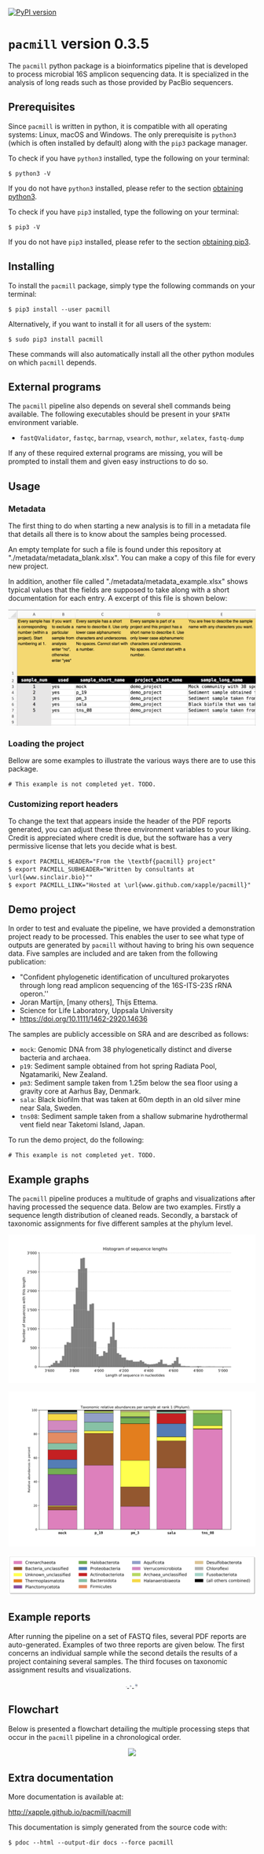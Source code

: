 [![PyPI version](https://badge.fury.io/py/pacmill.svg)](https://badge.fury.io/py/pacmill)

# `pacmill` version 0.3.5

The `pacmill` python package is a bioinformatics pipeline that is developed to process microbial 16S amplicon sequencing data. It is specialized in the analysis of long reads such as those provided by PacBio sequencers.

## Prerequisites

Since `pacmill` is written in python, it is compatible with all operating systems: Linux, macOS and Windows. The only prerequisite is `python3` (which is often installed by default) along with the `pip3` package manager.

To check if you have `python3` installed, type the following on your terminal:

    $ python3 -V

If you do not have `python3` installed, please refer to the section [obtaining python3](docs/markdown/installing_tips.md#obtaining-python3).

To check if you have `pip3` installed, type the following on your terminal:

    $ pip3 -V

If you do not have `pip3` installed, please refer to the section [obtaining pip3](docs/markdown/installing_tips.md#obtaining-pip3).

## Installing

To install the `pacmill` package, simply type the following commands on your terminal:

    $ pip3 install --user pacmill

Alternatively, if you want to install it for all users of the system:

    $ sudo pip3 install pacmill

These commands will also automatically install all the other python modules on which `pacmill` depends.

## External programs

The `pacmill` pipeline also depends on several shell commands being available. The following executables should be present in your `$PATH` environment variable.

* `fastQValidator`, `fastqc`, `barrnap`, `vsearch`, `mothur`, `xelatex`, `fastq-dump`

If any of these required external programs are missing, you will be prompted to install them and given easy instructions to do so.

## Usage

### Metadata

The first thing to do when starting a new analysis is to fill in a metadata file that details all there is to know about the samples being processed.

An empty template for such a file is found under this repository at "./metadata/metadata_blank.xlsx". You can make a copy of this file for every new project.
 
 In addition, another file called "./metadata/metadata_example.xlsx" shows typical values that the fields are supposed to take along with a short documentation for each entry. A excerpt of this file is shown below:
 
 <p align="center">
 <img src="docs/images/metadata_screenshot.png?raw=true">
 </p>

### Loading the project

Bellow are some examples to illustrate the various ways there are to use this package.

    # This example is not completed yet. TODO.

### Customizing report headers

To change the text that appears inside the header of the PDF reports generated, you can adjust these three environment variables to your liking. Credit is appreciated where credit is due, but the software has a very permissive license that lets you decide what is best.

    $ export PACMILL_HEADER="From the \textbf{pacmill} project"
    $ export PACMILL_SUBHEADER="Written by consultants at \url{www.sinclair.bio}""
    $ export PACMILL_LINK="Hosted at \url{www.github.com/xapple/pacmill}"

## Demo project

In order to test and evaluate the pipeline, we have provided a demonstration project ready to be processed. This enables the user to see what type of outputs are generated by `pacmill` without having to bring his own sequence data. Five samples are included and are taken from the following publication:

* "Confident phylogenetic identification of uncultured prokaryotes through long read amplicon sequencing of the 16S-ITS-23S rRNA operon.''
* Joran Martijn, [many others], Thijs Ettema.
* Science for Life Laboratory, Uppsala University
* https://doi.org/10.1111/1462-2920.14636

The samples are publicly accessible on SRA and are described as follows:

* `mock`: Genomic DNA from 38 phylogenetically distinct and diverse bacteria and archaea.
* `p19`: Sediment sample obtained from hot spring Radiata Pool, Ngatamariki, New Zealand.
* `pm3`: Sediment sample taken from 1.25m below the sea floor using a gravity core at Aarhus Bay, Denmark.
* `sala`: Black biofilm that was taken at 60m depth in an old silver mine near Sala, Sweden.
* `tns08`: Sediment sample taken from a shallow submarine hydrothermal vent field near Taketomi Island, Japan.

To run the demo project, do the following:

    # This example is not completed yet. TODO.

## Example graphs 

The `pacmill` pipeline produces a multitude of graphs and visualizations after having processed the sequence data. Below are two examples. Firstly a sequence length distribution of cleaned reads. Secondly, a barstack of taxonomic assignments for five different samples at the phylum level.

<p align="center">
<img src="docs/images/demo_len_hist.png?raw=true">
</p>

<p align="center">
<img src="docs/images/demo_barstack.png?raw=true">
</p>

<p align="center">
<img src="docs/images/demo_legend.png?raw=true">
</p>

## Example reports

After running the pipeline on a set of FASTQ files, several PDF reports are auto-generated. Examples of two three reports are given below. The first concerns an individual sample while the second details the results of a project containing several samples. The third focuses on taxonomic assignment results and visualizations.

<p align="center">
<a href="https://xapple.github.io/pacmill/demo_reports/sample.pdf" class="image fit" target="_blank">
<img src="docs/images/pdf_icon.png" width="3em">
</a>

<a href="docs/demo_reports/sample.pdf" class="image fit" target="_blank">
<img src="docs/images/pdf_icon.png" width="6em">
</a>

<a href="docs/demo_reports/taxonomy.pdf" class="image fit" target="_blank">
<img src="docs/images/pdf_icon.png" width="9em">
</a>
</p>

## Flowchart

Below is presented a flowchart detailing the multiple processing steps that occur in the `pacmill` pipeline in a chronological order.

<p align="center">
<img src="docs/flowcharts/flowchart.png?raw=true">
</p>


## Extra documentation

More documentation is available at:

<http://xapple.github.io/pacmill/pacmill>

This documentation is simply generated from the source code with:

    $ pdoc --html --output-dir docs --force pacmill